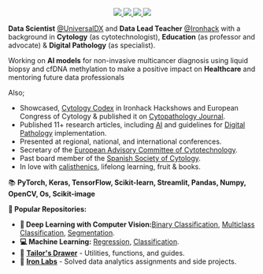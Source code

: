 <p align="center">
    <a href="https://www.linkedin.com/in/isi-mube/">
        <img src="https://img.shields.io/badge/linkedin-%230077B5.svg?&style=for-the-badge&logo=linkedin&logoColor=white">
    </a>  
    <a href="https://medium.com/@ap.isidre">
        <img src="https://img.shields.io/badge/medium-%2312100E.svg?&style=for-the-badge&logo=medium&logoColor=white">
    </a>
    <a href="https://twitter.com/isi_mube">
        <img src="https://img.shields.io/badge/twitter-%230077B5.svg?&style=for-the-badge&logo=twitter&logoColor=white&color=00acee">
    </a>
    <a href="https://www.researchgate.net/profile/Isidre_Munne-Bertran">
        <img src="https://img.shields.io/badge/research-gate-%230077B5.svg?&style=for-the-badge&logo=research-gate&logoColor=white">
    </a>
</p>

**Data Scientist** [@UniversalDX](https://www.universaldx.com/) and **Data Lead Teacher** [@Ironhack](https://www.ironhack.com/us) with a background in **Cytology** (as cytotechnologist), **Education** (as professor and advocate) & **Digital Pathology** (as specialist). 

Working on **AI models** for non-invasive multicancer diagnosis using liquid biopsy and cfDNA methylation to make a positive impact on **Healthcare** and mentoring future data professionals

Also;

- Showcased, [Cytology Codex](https://github.com/isi-mube/cytology-codex)  in Ironhack Hackshows and European Congress of Cytology & published it on [Cytopathology Journal](https://onlinelibrary.wiley.com/toc/13652303/2023/34/S1).
- Published 11+ research articles, including [AI](https://www.nature.com/articles/s41379-022-01147-y) and guidelines for [Digital Pathology](https://books.google.es/books/about/Gu%C3%ADa_de_Calidad_en_Citopatolog%C3%ADa.html?id=CBzsDwAAQBAJ&redir_esc=y) implementation.
- Presented at regional, national, and international conferences.
- Secretary of the [European Advisory Committee of Cytotechnology](https://www.efcs.eu/links/eacc-advisory-commitee/).
- Past board member of the [Spanish Society of Cytology](https://secitologia.org/).
- In love with [calisthenics](https://en.wikipedia.org/wiki/Calisthenics), lifelong learning, fruit & books.

<link rel="stylesheet" href="https://stackpath.bootstrapcdn.com/bootstrap/4.5.0/css/bootstrap.min.css">

<link rel="stylesheet" href="https://stackpath.bootstrapcdn.com/bootstrap/4.5.0/css/bootstrap.min.css">

📚 **PyTorch, Keras, TensorFlow, Scikit-learn, Streamlit, Pandas, Numpy, OpenCV, Os, Scikit-image**
    
**📂 Popular Repositories:**
- **🤖 Deep Learning with Computer Vision:**[Binary Classification](https://github.com/isi-mube/cosmic-compendium), [Multiclass Classification](https://github.com/isi-mube/cytology-codex), [Segmentation](https://github.com/isi-mube/Tech-Test-ML-Hand).
- **💻 Machine Learning:** [Regression](https://github.com/isi-mube/patent-pending), [Classification](https://github.com/isi-mube/movie-rent-predictor).
- 🔧 [**Tailor's Drawer**]() - Utilities, functions, and guides.
- 🧪 [**Iron Labs**](https://github.com/isi-mube/iron-labs) - Solved data analytics assignments and side projects.
